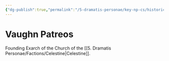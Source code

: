 ```yaml
---
{"dg-publish":true,"permalink":"/5-dramatis-personae/key-np-cs/historic-figures/vaughn-patreos/","noteIcon":""}
---
```


# Vaughn Patreos

Founding Exarch of the Church of the [[5. Dramatis Personae/Factions/Celestine\|Celestine]]. 